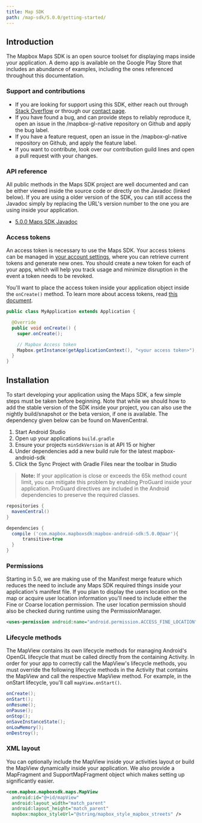 ```yaml
---
title: Map SDK
path: /map-sdk/5.0.0/getting-started/
---
```


## Introduction

The Mapbox Maps SDK is an open source toolset for displaying maps inside your application. A demo app is available on the Google Play Store that includes an abundance of examples, including the ones referenced throughout this documentation.

### Support and contributions

- If you are looking for support using this SDK, either reach out through [Stack Overflow](https://stackoverflow.com/questions/tagged/mapbox+android) or through our [contact page](https://www.mapbox.com/contact/).
- If you have found a bug, and can provide steps to reliably reproduce it, open an issue in the /mapbox-gl-native repository on Github and apply the bug label.
- If you have a feature request, open an issue in the /mapbox-gl-native repository on Github, and apply the feature label.
- If you want to contribute, look over our contribution guild lines and open a pull request with your changes.

### API reference
All public methods in the Maps SDK project are well documented and can be either viewed inside the source code or directly on the Javadoc (linked below). If you are using a older version of the SDK, you can still access the Javadoc simply by replacing the URL's version number to the one you are using inside your application.

- [5.0.0 Maps SDK Javadoc](http://mapbox.com/mapbox-java/api/libjava-core/2.0.0-beta.1/)

### Access tokens
An access token is necessary to use the Maps SDK. Your access tokens can be managed in [your account settings](https://www.mapbox.com/account/apps/), where you can retrieve current tokens and generate new ones. You should create a new token for each of your apps, which will help you track usage and minimize disruption in the event a token needs to be revoked.

You'll want to place the access token inside your application object inside the `onCreate()` method. To learn more about access tokens, read [this document](https://www.mapbox.com/help/create-api-access-token/).

```java
public class MyApplication extends Application {

  @Override
  public void onCreate() {
    super.onCreate();

    // Mapbox Access token
    Mapbox.getInstance(getApplicationContext(), "<your access token>");
  }
}
```

## Installation
To start developing your application using the Maps SDK, a few simple steps must be taken before beginning. Note that while we should how to add the stable version of the SDK inside your project, you can also use the nightly build/snapshot or the beta version, if one is available. The dependency given below can be found on MavenCentral.

1. Start Android Studio
2. Open up your applications `build.gradle`
3. Ensure your projects `minSdkVersion` is at API 15 or higher
4. Under dependencies add a new build rule for the latest mapbox-android-sdk
5. Click the Sync Project with Gradle Files near the toolbar in Studio

> **Note:** If your application is close or exceeds the 65k method count limit, you can mitigate this problem by enabling ProGuard inside your application. ProGuard directives are included in the Android dependencies to preserve the required classes.

```groovy
repositories {
  mavenCentral()
}

dependencies {
  compile ('com.mapbox.mapboxsdk:mapbox-android-sdk:5.0.0@aar'){
      transitive=true
  }
}
```

### Permissions
Starting in 5.0, we are making use of the Manifest merge feature which reduces the need to include any Maps SDK required things inside your application's manifest file. If you plan to display the users location on the map or acquire user location information you'll need to include either the Fine or Coarse location permission. The user location permission should also be checked during runtime using the PermissionManager.

```xml
<uses-permission android:name="android.permission.ACCESS_FINE_LOCATION" />
```

### Lifecycle methods
The MapView contains its own lifecycle methods for managing Android's OpenGL lifecycle that must be called directly from the containing Activity. In order for your app to correctly call the MapView's lifecycle methods, you must override the following lifecycle methods in the Activity that contains the MapView and call the respective MapView method. For example, in the onStart lifecycle, you'll call `mapView.onStart()`.

```java
onCreate();
onStart();
onResume();
onPause();
onStop();
onSaveInstanceState();
onLowMemory();
onDestroy();
```

### XML layout
You can optionally include the MapView inside your activities layout or build the MapView dynamically inside your application. We also provide a MapFragment and SupportMapFragment object which makes setting up significantly easier.

```xml
<com.mapbox.mapboxsdk.maps.MapView
  android:id="@+id/mapView"
  android:layout_width="match_parent"
  android:layout_height="match_parent"
  mapbox:mapbox_styleUrl="@string/mapbox_style_mapbox_streets" />
```

<!-- TODO link to dynamically add a map example -->
